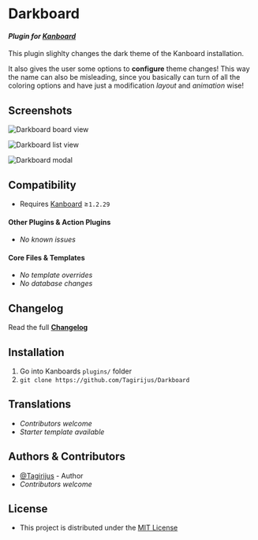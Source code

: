 # Darkboard

#### _Plugin for [Kanboard](https://github.com/fguillot/kanboard "Kanboard - Kanban Project Management Software")_

This plugin slighlty changes the dark theme of the Kanboard installation.

It also gives the user some options to **configure** theme changes! This way the name can also be misleading, since you basically can turn of all the coloring options and have just a modification _layout_ and _animation_ wise!


Screenshots
-----------

![Darkboard board view](../master/Screenshots/darkboard_board.png)

![Darkboard list view](../master/Screenshots/darkboard_list.png)

![Darkboard modal](../master/Screenshots/darkboard_modal.png)


Compatibility
-------------

- Requires [Kanboard](https://github.com/fguillot/kanboard "Kanboard - Kanban Project Management Software") ≥`1.2.29`

#### Other Plugins & Action Plugins
- _No known issues_
#### Core Files & Templates
- _No template overrides_
- _No database changes_


Changelog
---------

Read the full [**Changelog**](../master/changelog.md "See changes")
 

Installation
------------

1. Go into Kanboards `plugins/` folder
2. `git clone https://github.com/Tagirijus/Darkboard`


Translations
------------

- _Contributors welcome_
- _Starter template available_

Authors & Contributors
----------------------

- [@Tagirijus](https://github.com/Tagirijus) - Author
- _Contributors welcome_


License
-------
- This project is distributed under the [MIT License](../master/LICENSE "Read The MIT license")
